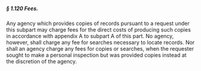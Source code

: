 ##### § 1.120 Fees. #####

Any agency which provides copies of records pursuant to a request under this subpart may charge fees for the direct costs of producing such copies in accordance with appendix A to subpart A of this part. No agency, however, shall charge any fee for searches necessary to locate records. Nor shall an agency charge any fees for copies or searches, when the requester sought to make a personal inspection but was provided copies instead at the discretion of the agency.